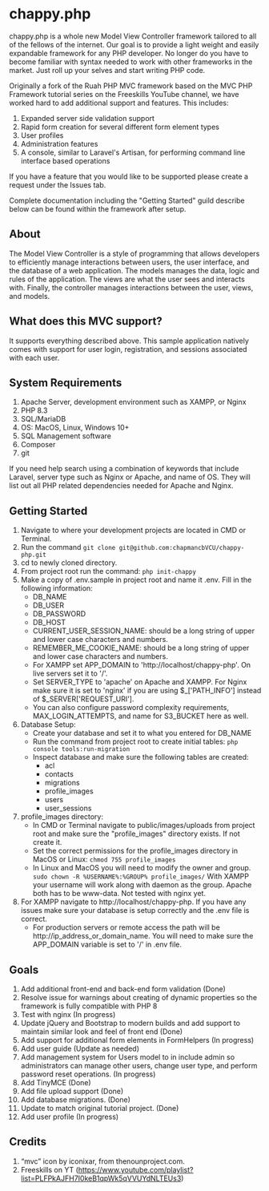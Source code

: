 # chappy.php
chappy.php is a whole new Model View Controller framework tailored to all of the fellows of the internet. Our goal is to provide a light weight and easily expandable framework for any PHP developer. No longer do you have to become familiar with syntax needed to work with other frameworks in the market. Just roll up your selves and start writing PHP code.

Originally a fork of the Ruah PHP MVC framework based on the MVC PHP Framework tutorial series on the Freeskills YouTube channel, we have worked hard to add additional support and features.  This includes:
1. Expanded server side validation support
2. Rapid form creation for several different form element types
3. User profiles
4. Administration features
5. A console, similar to Laravel's Artisan, for performing command line interface based operations

If you have a feature that you would like to be supported please create a request under the Issues tab.

Complete documentation including the "Getting Started" guild describe below can be found within the framework after setup.

## About
The Model View Controller is a style of programming that allows developers to efficiently manage interactions between users, the user interface, and the database of a web application.  The models manages the data, logic and rules of the application.  The views are what the user sees and interacts with.  Finally, the controller manages interactions between the user, views, and models.

## What does this MVC support?
It supports everything described above.  This sample application natively comes with support for user login, registration, and sessions associated with each user.

## System Requirements
1. Apache Server, development environment such as XAMPP, or Nginx
2. PHP 8.3
3. SQL/MariaDB
4. OS: MacOS, Linux, Windows 10+
5. SQL Management software
6. Composer
7. git

If you need help search using a combination of keywords that include Laravel, server type such as Nginx or Apache, and name of OS.  They will list out all PHP related dependencies needed for Apache and Nginx.

## Getting Started
1. Navigate to where your development projects are located in CMD or Terminal.
2. Run the command ```git clone git@github.com:chapmancbVCU/chappy-php.git```
3. cd to newly cloned directory.
3. From project root run the command: ```php init-chappy```
4. Make a copy of .env.sample in project root and name it .env.  Fill in the following information:
   * DB_NAME
   * DB_USER
   * DB_PASSWORD
   * DB_HOST
   * CURRENT_USER_SESSION_NAME: should be a long string of upper and lower case characters and numbers.
   * REMEMBER_ME_COOKIE_NAME:  should be a long string of upper and lower case characters and numbers.
   * For XAMPP set APP_DOMAIN to 'http://localhost/chappy-php'.  On live servers set it to '/'.
   * Set SERVER_TYPE to 'apache' on Apache and XAMPP.  For Nginx make sure it is set to 'nginx' if you are using $_['PATH_INFO'] instead of $_SERVER['REQUEST_URI'].
   * You can also configure password complexity requirements, MAX_LOGIN_ATTEMPTS, and name for S3_BUCKET here as well.
5. Database Setup:
   * Create your database and set it to what you entered for DB_NAME
   * Run the command from project root to create initial tables:
      ```php console tools:run-migration```
   * Inspect database and make sure the following tables are created:
      * acl
      * contacts
      * migrations
      * profile_images
      * users
      * user_sessions
6. profile_images directory:
   * In CMD or Terminal navigate to public/images/uploads from project root and make sure the "profile_images" directory exists. If not create it.
   * Set the correct permissions for the profile_images directory in MacOS or Linux: ```chmod 755 profile_images```
   * In Linux and MacOS you will need to modify the owner and group.
      ```sudo chown -R %USERNAME%:%GROUP% profile_images/```
      With XAMPP your username will work along with daemon as the group. Apache both has to be www-data. Not tested with nginx yet.
7. For XAMPP navigate to http://localhost/chappy-php.  If you have any issues make sure your database is setup correctly and the .env file is correct.
   * For production servers or remote access the path will be http://ip_address_or_domain_name.  You will need to make sure the APP_DOMAIN variable is set to '/' in .env file.

## Goals
1. Add additional front-end and back-end form validation (Done)
2. Resolve issue for warnings about creating of dynamic properties so the framework is fully compatible with PHP 8
3. Test with nginx (In progress)
4. Update jQuery and Bootstrap to modern builds and add support to maintain similar look and feel of front end (Done)
5. Add support for additional form elements in FormHelpers (In progress)
6. Add user guide (Update as needed)
7. Add management system for Users model to in include admin so administrators can manage other users, change user type, and perform password reset operations. (In progress)
9. Add TinyMCE (Done)
10. Add file upload support (Done)
11. Add database migrations. (Done)
12. Update to match original tutorial project. (Done)
13. Add user profile (In progress)

## Credits
1. “mvc” icon by iconixar, from thenounproject.com.
2. Freeskills on YT (https://www.youtube.com/playlist?list=PLFPkAJFH7I0keB1qpWk5qVVUYdNLTEUs3)
